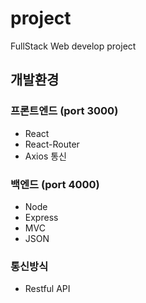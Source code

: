 # project
FullStack Web develop project

## 개발환경

### 프론트엔드 (port 3000)
- React
- React-Router
- Axios 통신

### 백엔드 (port 4000)
- Node
- Express
- MVC
- JSON

### 통신방식
- Restful API

